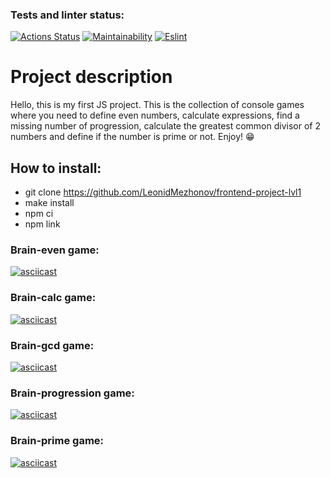 ### Tests and linter status:
[![Actions Status](https://github.com/LeonidMezhonov/frontend-project-lvl1/workflows/hexlet-check/badge.svg)](https://github.com/LeonidMezhonov/frontend-project-lvl1/actions)
[![Maintainability](https://api.codeclimate.com/v1/badges/a99a88d28ad37a79dbf6/maintainability)](https://codeclimate.com/github/codeclimate/codeclimate/maintainability)
[![Eslint](https://github.com/LeonidMezhonov/frontend-project-lvl1/workflows/Eslint/badge.svg)](https://github.com/LeonidMezhonov/frontend-project-lvl1/actions/workflows/nodejs.yml) 

# Project description
Hello, this is my first JS project. This is the collection of console games where you need to define even numbers, calculate expressions, find a missing number of progression, calculate the greatest common divisor of 2 numbers and define if the number is prime or not. Enjoy! 😁 

## How to install: 
* git clone https://github.com/LeonidMezhonov/frontend-project-lvl1
* make install
* npm ci
* npm link

### Brain-even game:
[![asciicast](https://asciinema.org/a/YuCkVuNBvPw1U8WwhreR7WkFm.svg)](https://asciinema.org/a/YuCkVuNBvPw1U8WwhreR7WkFm)

### Brain-calc game:
[![asciicast](https://asciinema.org/a/eyxe4v6BRnXDmDiJ8yrc7RdT5.svg)](https://asciinema.org/a/eyxe4v6BRnXDmDiJ8yrc7RdT5)

### Brain-gcd game:
[![asciicast](https://asciinema.org/a/UNpVoVvEnp0cnghfMFreJGEM4.svg)](https://asciinema.org/a/UNpVoVvEnp0cnghfMFreJGEM4)

### Brain-progression game:
[![asciicast](https://asciinema.org/a/wXklJUIGhOZFFMuxWz5o3UYbe.svg)](https://asciinema.org/a/wXklJUIGhOZFFMuxWz5o3UYbe)

### Brain-prime game:
[![asciicast](https://asciinema.org/a/B3SbYlEEGvdjHxEGkLZRueOvX.svg)](https://asciinema.org/a/B3SbYlEEGvdjHxEGkLZRueOvX)